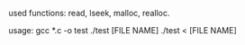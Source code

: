 used functions: read, lseek, malloc, realloc.

usage:	gcc *.c -o test
		./test [FILE NAME]
		./test < [FILE NAME]

